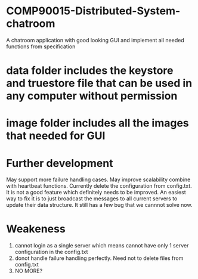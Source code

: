 # COMP90015-Distributed-System-chatroom
A chatroom application with good looking GUI and implement all needed functions from specification
 
# data folder includes the keystore and truestore file that can be used in any computer without permission

# image folder includes all the images that needed for GUI

# Further development
May support more failure handling cases.
May improve scalability combine with heartbeat functions. Currently delete the configuration from config.txt. It is not a good feature which definitely needs to be improved. An easiest way to fix it is to just broadcast the messages to all current servers to update their data structure. It still has a few bug that we cannnot solve now.

# Weakeness
1. cannot login as a single server which means cannot have only 1 server configuration in the config.txt
2. donot handle failure handling perfectly. Need not to delete files from config.txt
3. NO MORE?
